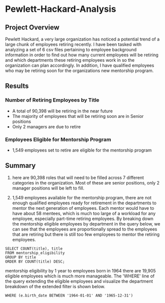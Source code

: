 # Pewlett-Hackard-Analysis

## Project Overview

Pewlett Hackard, a very large organization has noticed a potential trend of a large chunk of employees retiring recently.  I have been tasked with analyzing a set of 6 csv files pertaining to employee background information in order to find out how many current employees will be retiring and which departments these retiring employees work in so the organization can plan accordingly. In addition, I have qualified employees who may be retiring soon for the organizations new mentorship program.

## Results
### Number of Retiring Employees by Title
- A total of 90,398 will be retiring in the near future
- The majority of employees that will be retiring soon are in Senior positions
- Only 2 managers are due to retire 

### Employees Eligible for Mentorship Program

- 1,549 employees set to retire are eligible for the mentorship program 


## Summary

1. here are 90,398 roles that will need to be filled across 7 different categories in the organization.  Most of these are senior positions, only 2 manager positions will be left to fill.

2. 1,549 employees available for the mentorship program,  there are not enough qualified employees ready for retirement in the departments to mentor the next generation of employees.  Each mentor would have to have about 58 mentees, which is much too large of a workload for any employee, especially part-time retiring employees.  By breaking down the mentorship eligible employees by department in the query below, we can see that the employees are proportionally spread to the employees that are retiring but there is still too few employees to mentor the retiring employees.  

```
SELECT COUNT(title), title
FROM mentorship_eligibility
GROUP BY title
ORDER BY COUNT(title) DESC;
```
mentorship eligibility by 1 year to employees born in 1964 there are 19,905 eligible employees which is much more manageable.  The 'WHERE' line of the query extending the eligible employees and visualize the department breakdown of the extended filter is shown below.

```
WHERE (e.birth_date BETWEEN '1964-01-01' AND '1965-12-31')
```
